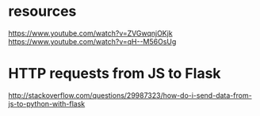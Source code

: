 # resources
https://www.youtube.com/watch?v=ZVGwqnjOKjk
https://www.youtube.com/watch?v=qH--M56OsUg

# HTTP requests from JS to Flask
http://stackoverflow.com/questions/29987323/how-do-i-send-data-from-js-to-python-with-flask